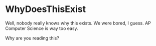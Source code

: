 # WhyDoesThisExist

Well, nobody really knows why this exists.
We were bored, I guess.
AP Computer Science is way too easy.

Why are you reading this?
